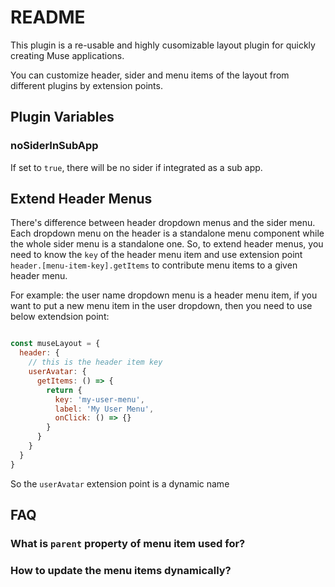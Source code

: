 # README
This plugin is a re-usable and highly cusomizable layout plugin for quickly creating Muse applications.

You can customize header, sider and menu items of the layout from different plugins by extension points.

## Plugin Variables
### noSiderInSubApp
If set to `true`, there will be no sider if integrated as a sub app.

## Extend Header Menus
There's difference between header dropdown menus and the sider menu. Each dropdown menu on the header is a standalone menu component while the whole sider menu is a standalone one. So, to extend header menus, you need to know the `key` of the header menu item and use extension point `header.[menu-item-key].getItems` to contribute menu items to a given header menu.

For example: the user name dropdown menu is a header menu item, if you want to put a new menu item in the user dropdown, then you need to use below extendsion point:

```js

const museLayout = {
  header: {
    // this is the header item key
    userAvatar: {
      getItems: () => {
        return {
          key: 'my-user-menu',
          label: 'My User Menu',
          onClick: () => {}
        }
      }
    }
  }
}

```

So the `userAvatar` extension point is a dynamic name

## FAQ

### What is `parent` property of menu item used for?

### How to update the menu items dynamically?

